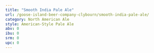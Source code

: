 ```yaml
---
title: "Smooth India Pale Ale"
url: /goose-island-beer-company-clybourn/smooth-india-pale-ale/
category: North American Ale
style: American-Style Pale Ale
abv: 0
ibu: 0
srm: 0
upc: 0
---
```


